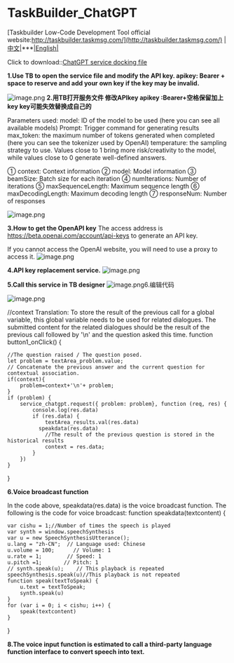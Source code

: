 # TaskBuilder_ChatGPT
[Taskbuilder Low-Code Development Tool official website:http://taskbuilder.taskmsg.com/](http://taskbuilder.taskmsg.com/)
[|中文|](https://github.com/huppygovip/TaskBuilder_ChatGPT/blob/main/README.md)***[|English|](https://github.com/huppygovip/TaskBuilder_ChatGPT/blob/main/README_EN.md)

Click to download::[ChatGPT service docking file](http://taskbuilder.taskmsg.com/TaskMsgDownload?fileCode=413833c2846b52fd9b294d1c72294bdc)

 **1.Use TB to open the service file and modify the API key. apikey: Bearer + space to reserve and add your own key if the key may be invalid.**

![image.png](https://cdn.nlark.com/yuque/0/2023/png/26820059/1677502636557-19dc0c91-dd96-4631-8264-28a0cef72201.png#averageHue=%23fdfcfb&clientId=u6e6a6ce0-0cf7-4&from=paste&id=uc24e886a&name=image.png&originHeight=493&originWidth=938&originalType=url&ratio=1&rotation=0&showTitle=false&size=40436&status=done&style=none&taskId=u20945e0f-5395-4c9b-9e32-3f365a3f626&title=)
**2.用TB打开服务文件 修改APIkey apikey :Bearer+空格保留加上key key可能失效替换成自己的**

Parameters used:
model: ID of the model to be used (here you can see all available models)
Prompt: Trigger command for generating results
max_token: the maximum number of tokens generated when completed (here you can see the tokenizer used by OpenAI)
temperature: the sampling strategy to use. Values close to 1 bring more risk/creativity to the model, while values close to 0 generate well-defined answers.

① context: Context information
② model: Model information
③ beamSize: Batch size for each iteration
④ numIterations: Number of iterations
⑤ maxSequenceLength: Maximum sequence length
⑥ maxDecodingLength: Maximum decoding length
⑦ responseNum: Number of responses

![image.png](https://cdn.nlark.com/yuque/0/2023/png/26820059/1677502636592-1f798c05-ce44-4c84-b008-103d2a1085eb.png#averageHue=%23534436&clientId=u6e6a6ce0-0cf7-4&from=paste&id=ue45c0ead&name=image.png&originHeight=714&originWidth=1196&originalType=url&ratio=1&rotation=0&showTitle=false&size=98562&status=done&style=none&taskId=uf134a5c6-56cb-48c5-8800-a6de1e4bafd&title=)

**3.How to get the OpenAPI key**
The access address is https://beta.openai.com/account/api-keys to generate an API key.

If you cannot access the OpenAI website, you will need to use a proxy to access it.
![image.png](https://cdn.nlark.com/yuque/0/2023/png/26820059/1677502636606-bedc4765-3bde-4c1e-a76e-47510a9a7395.png#averageHue=%23fdfcfc&clientId=u6e6a6ce0-0cf7-4&from=paste&id=uaf27bd9c&name=image.png&originHeight=772&originWidth=1267&originalType=url&ratio=1&rotation=0&showTitle=false&size=114043&status=done&style=none&taskId=u6141f4dc-b948-447b-aaed-e8a84527406&title=)

**4.API key replacement service.**
![image.png](https://cdn.nlark.com/yuque/0/2023/png/26820059/1677502636589-280ea824-3162-4998-8b59-0feef39b9743.png#averageHue=%2380694a&clientId=u6e6a6ce0-0cf7-4&from=paste&id=ud1540fa9&name=image.png&originHeight=394&originWidth=692&originalType=url&ratio=1&rotation=0&showTitle=false&size=43136&status=done&style=none&taskId=uc761d30c-cf3b-4318-9fd2-3b636eb2001&title=)

**5.Call this service in TB designer**
![image.png](https://cdn.nlark.com/yuque/0/2023/png/26820059/1677502636593-5436a852-25e7-46de-81e8-4cd86d3e0341.png#averageHue=%23383737&clientId=u6e6a6ce0-0cf7-4&from=paste&id=u894c8454&name=image.png&originHeight=864&originWidth=1501&originalType=url&ratio=1&rotation=0&showTitle=false&size=72106&status=done&style=none&taskId=uf26dec7c-4782-48b6-b74e-83a70399bbf&title=)6.编辑代码

![image.png](https://cdn.nlark.com/yuque/0/2023/png/26820059/1677502637559-5f759607-6d9d-4f71-9881-d5e95f77202d.png#averageHue=%23262525&clientId=u6e6a6ce0-0cf7-4&from=paste&id=ud5ba8ed3&name=image.png&originHeight=667&originWidth=1015&originalType=url&ratio=1&rotation=0&showTitle=false&size=55391&status=done&style=none&taskId=u3848f214-6400-49af-9d3a-4b5d56e94bf&title=)

//context Translation: To store the result of the previous call for a global variable, this global variable needs to be used for related dialogues. The submitted content for the related dialogues should be the result of the previous call followed by '\n' and the question asked this time.
function button1_onClick() {

    //The question raised / The question posed.
    let problem = textArea_problem.value;
    // Concatenate the previous answer and the current question for contextual association.
    if(context){
        problem=context+'\n'+ problem;
    }
    if (problem) {
        service_chatgpt.request({ problem: problem}, function (req, res) {
            console.log(res.data)
            if (res.data) {
                textArea_results.val(res.data)
              speakdata(res.data)
                //The result of the previous question is stored in the historical results
                context = res.data;
            }
        })
    }
   
   
   
}

**6.Voice broadcast function**

In the code above,
speakdata(res.data)
is the voice broadcast function.
The following is the code for voice broadcast:
function speakdata(textcontent) {

    var cishu = 1;//Number of times the speech is played
    var synth = window.speechSynthesis
    var u = new SpeechSynthesisUtterance();
    u.lang = "zh-CN";  // Language used: Chinese
    u.volume = 100;      // Volume: 1
    u.rate = 1;        // Speed: 1
    u.pitch =1;       // Pitch: 1
    // synth.speak(u);    // This playback is repeated
    speechSynthesis.speak(u)//This playback is not repeated
    function speak(textToSpeak) {
        u.text = textToSpeak;
        synth.speak(u)
    }
    for (var i = 0; i < cishu; i++) {
        speak(textcontent)
    }
}

**8.The voice input function is estimated to call a third-party language function interface to convert speech into text.**
